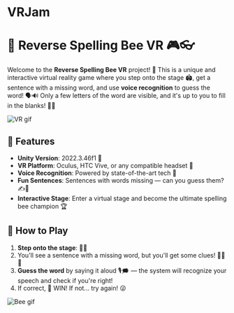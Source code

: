 # VRJam

# 🐝 Reverse Spelling Bee VR 🎮👓

Welcome to the **Reverse Spelling Bee VR** project! 🎉 This is a unique and interactive virtual reality game where you step onto the stage 🏟️, get a sentence with a missing word, and use **voice recognition** to guess the word! 🗣️🔊 Only a few letters of the word are visible, and it's up to you to fill in the blanks! 🧠💡

![VR gif](https://i.giphy.com/media/v1.Y2lkPTc5MGI3NjExanZ2eGx2NGo1Y25pdXYwd21lbGR1bWNucjg4aTFzaHRiMWJ6NWo2dyZlcD12MV9pbnRlcm5hbF9naWZfYnlfaWQmY3Q9Zw/MDJ9IbxxvDUQM/giphy.gif)

## 🌟 Features

- **Unity Version**: 2022.3.46f1 🚀
- **VR Platform**: Oculus, HTC Vive, or any compatible headset 🥽
- **Voice Recognition**: Powered by state-of-the-art tech 🎤
- **Fun Sentences**: Sentences with words missing — can you guess them? ✍️🤔
- **Interactive Stage**: Enter a virtual stage and become the ultimate spelling bee champion 🏆

## 🎯 How to Play

1. **Step onto the stage**: 👣🚪
2. You'll see a sentence with a missing word, but you'll get some clues! 🕵️‍♂️📜
3. **Guess the word** by saying it aloud 🎙️🗯️ — the system will recognize your speech and check if you're right!
4. If correct, 🎉 WIN! If not... try again! 😜

![Bee gif](https://i.giphy.com/media/v1.Y2lkPTc5MGI3NjExNW5udWdzc2Vzbm9ob3JudWhtaHBrcjZiem53Ym5weHNndzVwaGc3MyZlcD12MV9pbnRlcm5hbF9naWZfYnlfaWQmY3Q9Zw/cJ4yFzi04lF7i/giphy.gif)

